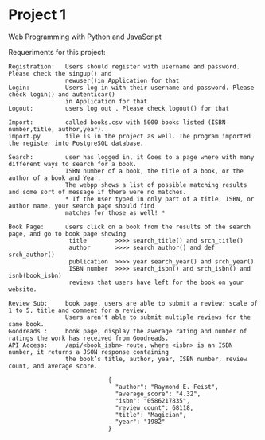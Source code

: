 # Project 1

Web Programming with Python and JavaScript

Requeriments for this project:

    Registration:   Users should register with username and password. Please check the singup() and
                    newuser()in Application for that
    Login:          Users log in with their username and password. Please check login() and autenticar()
                    in Application for that
    Logout:         users log out . Please check logout() for that

    Import:         called books.csv with 5000 books listed (ISBN number,title, author,year).
    import.py       file is in the project as well. The program imported the register into PostgreSQL database.

    Search:         user has logged in, it Goes to a page where with many different ways to search for a book.
                    ISBN number of a book, the title of a book, or the author of a book and Year.
                    The webpp shows a list of possible matching results and some sort of message if there were no matches.
                    * If the user typed in only part of a title, ISBN, or author name, your search page should find
                    matches for those as well! *

    Book Page:      users click on a book from the results of the search page, and go to book page showing
                     title        >>>> search_title() and srch_title()
                     author       >>>> search_author() and def srch_author()
                     publication  >>>> year search_year() and srch_year()
                     ISBN number  >>>> search_isbn() and srch_isbn() and isnb(book_isbn)
                     reviews that users have left for the book on your website.

    Review Sub:     book page, users are able to submit a review: scale of 1 to 5, title and comment for a review,
                    Users aren't able to submit multiple reviews for the same book.
    Goodreads :     book page, display the average rating and number of ratings the work has received from Goodreads.
    API Access:     /api/<book_isbn> route, where <isbn> is an ISBN number, it returns a JSON response containing
                    the book’s title, author, year, ISBN number, review count, and average score.

                                {
                                  "author": "Raymond E. Feist",
                                  "average_score": "4.32",
                                  "isbn": "0586217835",
                                  "review_count": 68118,
                                  "title": "Magician",
                                  "year": "1982"
                                }
